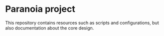 # Paranoia project
This repository contains resources such as scripts and configurations, but also documentation about
the core design.
